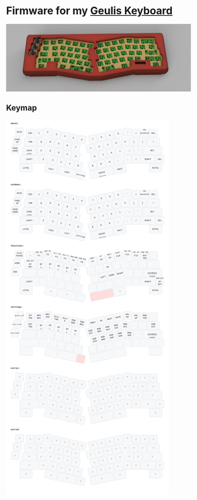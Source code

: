 # Firmware for my [Geulis Keyboard](https://github.com/karnadii/geulis/) 
![alt text](https://github.com/karnadii/geulis/blob/main/images/geulis_keyboard_acrylic_case_2021-Jun-04_11-50-24AM-000_CustomizedView44178749806.png?raw=true)


## Keymap
![keymap](/keymap-drawer/geulis.svg)